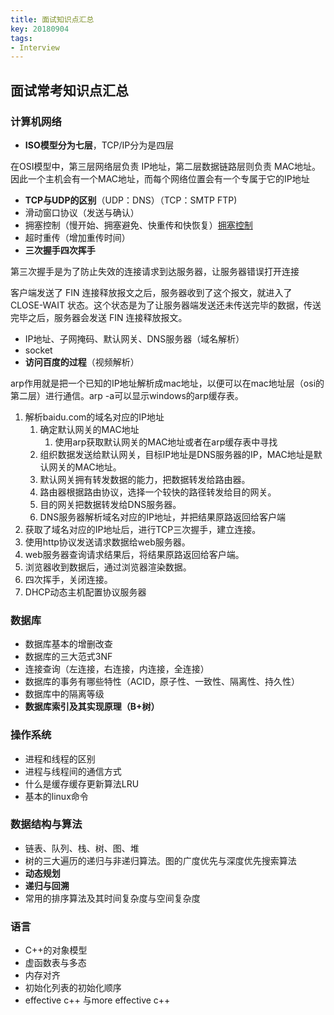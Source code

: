```yaml
---
title: 面试知识点汇总
key: 20180904
tags:
- Interview
---
```


## 面试常考知识点汇总
<!--more-->
### 计算机网络
- **ISO模型分为七层**，TCP/IP分为是四层

在OSI模型中，第三层网络层负责 IP地址，第二层数据链路层则负责 MAC地址。因此一个主机会有一个MAC地址，而每个网络位置会有一个专属于它的IP地址

- **TCP与UDP的区别**（UDP：DNS）（TCP：SMTP FTP)
- 滑动窗口协议（发送与确认）
- 拥塞控制（慢开始、拥塞避免、快重传和快恢复）[拥塞控制](https://www.cnblogs.com/losbyday/p/5847041.html)
- 超时重传（增加重传时间）
- **三次握手四次挥手** 

第三次握手是为了防止失效的连接请求到达服务器，让服务器错误打开连接

客户端发送了 FIN 连接释放报文之后，服务器收到了这个报文，就进入了 CLOSE-WAIT 状态。这个状态是为了让服务器端发送还未传送完毕的数据，传送完毕之后，服务器会发送 FIN 连接释放报文。

- IP地址、子网掩码、默认网关、DNS服务器（域名解析）
- socket
- **访问百度的过程**（视频解析）

arp作用就是把一个已知的IP地址解析成mac地址，以便可以在mac地址层（osi的第二层）进行通信。arp -a可以显示windows的arp缓存表。

1. 解析baidu.com的域名对应的IP地址
	1. 确定默认网关的MAC地址
		1. 使用arp获取默认网关的MAC地址或者在arp缓存表中寻找
	2. 组织数据发送给默认网关，目标IP地址是DNS服务器的IP，MAC地址是默认网关的MAC地址。
	3. 默认网关拥有转发数据的能力，把数据转发给路由器。
	4. 路由器根据路由协议，选择一个较快的路径转发给目的网关。
	5. 目的网关把数据转发给DNS服务器。
	6. DNS服务器解析域名对应的IP地址，并把结果原路返回给客户端
2. 获取了域名对应的IP地址后，进行TCP三次握手，建立连接。
3. 使用http协议发送请求数据给web服务器。
4. web服务器查询请求结果后，将结果原路返回给客户端。
5. 浏览器收到数据后，通过浏览器渲染数据。
6. 四次挥手，关闭连接。
7. DHCP动态主机配置协议服务器 

### 数据库
- 数据库基本的增删改查
- 数据库的三大范式3NF
- 连接查询（左连接，右连接，内连接，全连接）
- 数据库的事务有哪些特性（ACID，原子性、一致性、隔离性、持久性）
- 数据库中的隔离等级
- **数据库索引及其实现原理（B+树）**

### 操作系统
- 进程和线程的区别
- 进程与线程间的通信方式
- 什么是缓存缓存更新算法LRU
- 基本的linux命令

### 数据结构与算法
- 链表、队列、栈、树、图、堆
- 树的三大遍历的递归与非递归算法。图的广度优先与深度优先搜索算法
- **动态规划**
- **递归与回溯**
- 常用的排序算法及其时间复杂度与空间复杂度

### 语言
- C++的对象模型
- 虚函数表与多态
- 内存对齐
- 初始化列表的初始化顺序
- effective c++ 与more effective c++
